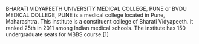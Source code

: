 BHARATI VIDYAPEETH UNIVERSITY MEDICAL COLLEGE, PUNE or BVDU MEDICAL COLLEGE, PUNE is a medical college located in Pune, Maharashtra. This institute is a constituent college of Bharati Vidyapeeth. It ranked 25th in 2011 among Indian medical schools. The institute has 150 undergraduate seats for MBBS course.[1]
